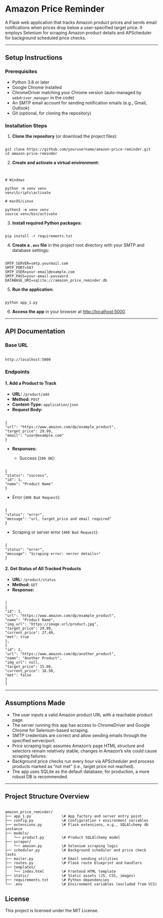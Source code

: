 
# Amazon Price Reminder

A Flask web application that tracks Amazon product prices and sends email notifications when prices drop below a user-specified target price. It employs Selenium for scraping Amazon product details and APScheduler for background scheduled price checks.

---

## Setup Instructions

### Prerequisites

- Python 3.8 or later
- Google Chrome installed
- ChromeDriver matching your Chrome version (auto-managed by `webdriver_manager` in the code)
- An SMTP email account for sending notification emails (e.g., Gmail, Outlook)
- Git (optional, for cloning the repository)

### Installation Steps

1. **Clone the repository** (or download the project files):

```

git clone https://github.com/yourusername/amazon-price-reminder.git
cd amazon-price-reminder

```

2. **Create and activate a virtual environment:**

```


# Windows

python -m venv venv
venv\Scripts\activate

# macOS/Linux

python3 -m venv venv
source venv/bin/activate

```

3. **Install required Python packages:**

```

pip install -r requirements.txt

```

4. **Create a `.env` file** in the project root directory with your SMTP and database settings:

```

SMTP_SERVER=smtp.yourmail.com
SMTP_PORT=587
SMTP_USER=your-email@example.com
SMTP_PASS=your-email-password
DATABASE_URI=sqlite:///amazon_price_reminder.db

```

5. **Run the application:**

```

python app_1.py

```

6. **Access the app** in your browser at [http://localhost:5000](http://localhost:5000).

---

## API Documentation

### Base URL
```

http://localhost:5000

```

### Endpoints

#### 1. Add a Product to Track

- **URL:** `/product/add`
- **Method:** `POST`
- **Content-Type:** `application/json`
- **Request Body:**

```

{
"url": "https://www.amazon.com/dp/example_product",
"target_price": 29.99,
"email": "user@example.com"
}

```

- **Responses:**

  - Success (`200 OK`):

```

{
"status": "success",
"id": 1,
"name": "Product Name"
}

```

- Error (`400 Bad Request`):

```

{
"status": "error",
"message": "url, target_price and email required"
}

```

- Scraping or server error (`400 Bad Request`):

```

{
"status": "error",
"message": "Scraping error: <error details>"
}

```

#### 2. Get Status of All Tracked Products

- **URL:** `/product/status`
- **Method:** `GET`
- **Response:**

```

[
{
"id": 1,
"url": "https://www.amazon.com/dp/example_product",
"name": "Product Name",
"img_url": "https://image.url/product.jpg",
"target_price": 29.99,
"current_price": 27.49,
"met": true
},
{
"id": 2,
"url": "https://www.amazon.com/dp/another_product",
"name": "Another Product",
"img_url": null,
"target_price": 15.00,
"current_price": 18.50,
"met": false
}
]

```

---

## Assumptions Made

- The user inputs a valid Amazon product URL with a reachable product page.
- The server running this app has access to ChromeDriver and Google Chrome for Selenium-based scraping.
- SMTP credentials are correct and allow sending emails through the specified server/port.
- Price scraping logic assumes Amazon’s page HTML structure and selectors remain relatively stable; changes in Amazon’s site could cause scraping failures.
- Background price checks run every hour via APScheduler and process products marked as “not met” (i.e., target price not reached).
- The app uses SQLite as the default database; for production, a more robust DB is recommended.

---

## Project Structure Overview

```

amazon_price_reminder/
├── app_1.py              \# App factory and server entry point
├── config.py             \# Configuration + environment variables
├── extensions.py         \# Flask extensions, e.g., SQLAlchemy db instance
├── models/
│   └── product.py        \# Product SQLAlchemy model
├── scraper/
│   └── amazon.py         \# Selenium scraping logic
├── scheduler.py          \# Background scheduler and price check tasks
├── mailer.py             \# Email sending utilities
├── routes.py             \# Flask route blueprint and handlers
├── templates/
│   └── index.html        \# Frontend HTML template
├── static/               \# Static assets (JS, CSS, images)
├── requirements.txt      \# Python dependencies
└── .env                  \# Environment variables (excluded from VCS)

```

## License

This project is licensed under the MIT License.
```
